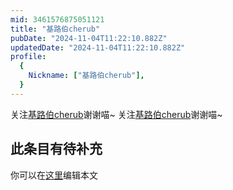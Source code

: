 ```yaml
---
mid: 3461576875051121
title: "基路伯cherub"
pubDate: "2024-11-04T11:22:10.882Z"
updatedDate: "2024-11-04T11:22:10.882Z"
profile:
  {
    Nickname: ["基路伯cherub"],
  }
---
```


关注[基路伯cherub](https://space.bilibili.com/3461576875051121)谢谢喵~ 关注[基路伯cherub](https://space.bilibili.com/3461576875051121)谢谢喵~

## 此条目有待补充
你可以在[这里](https://github.com/Yuhanawa/VTuber.ICU-Content/edit/master/v/基路伯cherub/index.md)编辑本文
